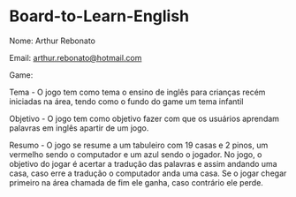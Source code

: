 # Board-to-Learn-English

Nome: Arthur Rebonato

Email: arthur.rebonato@hotmail.com

Game:

Tema - O jogo tem como tema o ensino de inglês para crianças recém iniciadas na área, tendo como o fundo do game um tema infantil

Objetivo - O jogo tem como objetivo fazer com que os usuários aprendam palavras em inglês apartir de um jogo.

Resumo - O jogo se resume a um tabuleiro com 19 casas e 2 pinos, um vermelho sendo o computador e um azul sendo o jogador. No jogo, o objetivo do jogar é acertar a tradução das palavras e assim andando uma casa, caso erre a tradução o computador anda uma casa. Se o jogar chegar primeiro na área chamada de fim ele ganha, caso contrário ele perde.
